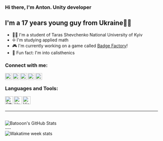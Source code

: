 ### Hi there, I'm Anton. Unity developer

## I'm a 17 years young guy from Ukraine💛💙
- 👨‍🎓 I'm a student of Taras Shevchenko National University of Kyiv
- ➗ I'm studying applied math
- 🎮 I'm currently working on a game called [Badge Factory][Badge Factory]!
- 💪 Fun fact: I'm into calisthenics

### Connect with me:

[<img align="left" alt="Telegram" width="22px" src="https://cdn.jsdelivr.net/npm/simple-icons@3/icons/telegram.svg"/>][myTelegram]
[<img align="left" alt="LinkedIn" width="22px" src="https://cdn.jsdelivr.net/npm/simple-icons@3/icons/linkedin.svg"/>][LinkedIn]
[<img align="left" alt="Instagram developer account" width="22px" src="https://cdn.jsdelivr.net/npm/simple-icons@3/icons/telegram.svg"/>][DevInst]
[<img align="left" alt="Instagram sports account" width="22px" src="https://cdn.jsdelivr.net/npm/simple-icons@3/icons/instagram.svg"/>][SportInst]
[<img align="left" alt="My Telegram channel about game development" width="22px" src="https://cdn.jsdelivr.net/npm/simple-icons@3/icons/telegram.svg"/>][TelegramChannel]

<br/>

### Languages and Tools:

<img align="left" alt="C#" width="26px" src="https://cdn.jsdelivr.net/npm/simple-icons@3.13.0/icons/csharp.svg"/>
<img align="left" alt="Unity Engine" width="26px" background-color="white" src="https://cdn.jsdelivr.net/npm/simple-icons@3.13.0/icons/unity.svg"/>
<img align="left" alt="Visual Studio" width="26px" src="https://cdn.jsdelivr.net/npm/simple-icons@3.13.0/icons/visualstudio.svg"/>

<br/>
<br/>

---

<br/>

<img align="left" alt="Batooon's GitHub Stats" src="https://github-readme-stats.vercel.app/api?username=Batooon&show_icons=true&theme=dark">

<br/>
---
<br/>

<img align="left" alt="Wakatime week stats" src="https://github-readme-stats.vercel.app/api/wakatime?username=Batooon&theme=dark">

[myTelegram]: https://t.me/AntoonBatoon
[LinkedIn]: https://www.linkedin.com/in/anton-rozum-77317b1a1/
[DevInst]: https://www.instagram.com/game.devlpr/
[SportInst]: https://www.instagram.com/_antonrozum_/
[TelegramChannel]: https://t.me/rozumstudio
[Badge Factory]: https://play.google.com/store/apps/details?id=com.rozumstudio.badgefactory